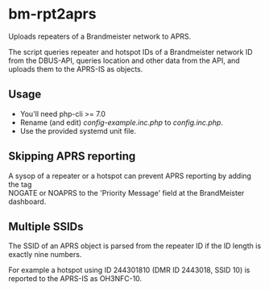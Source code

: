 # bm-rpt2aprs

Uploads repeaters of a Brandmeister network to APRS.

The script queries repeater and hotspot IDs of a Brandmeister network ID
from the DBUS-API, queries location and other data from the
API, and uploads them to the APRS-IS as objects.

## Usage

- You'll need php-cli >= 7.0
- Rename (and edit) *config-example.inc.php* to *config.inc.php*.
- Use the provided systemd unit file.

## Skipping APRS reporting

A sysop of a repeater or a hotspot can prevent APRS reporting by adding the tag  
NOGATE or NOAPRS to the 'Priority Message' field at the BrandMeister dashboard.

## Multiple SSIDs

The SSID of an APRS object is parsed from the repeater ID if the ID length is
exactly nine numbers.

For example a hotspot using ID 244301810 (DMR ID 2443018, SSID 10) is reported
to the APRS-IS as OH3NFC-10.
